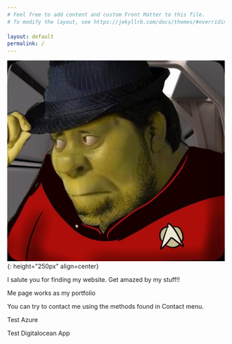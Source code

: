 ```yaml
---
# Feel free to add content and custom Front Matter to this file.
# To modify the layout, see https://jekyllrb.com/docs/themes/#overriding-theme-defaults

layout: default
permalink: /
---
```


![shrek](/static/shrekfedora.jpg){: height="250px" align=center}

I salute you for finding my website. Get amazed by my stuff!!

Me page works as my portfolio 

You can try to contact me using the methods found in Contact menu.

Test Azure

Test Digitalocean App
